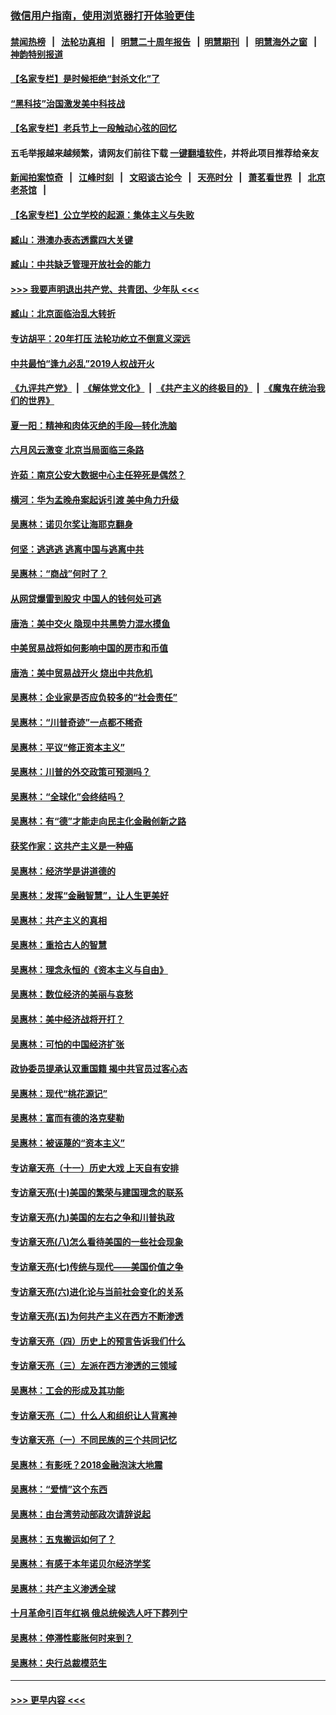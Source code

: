 ### [微信用户指南，使用浏览器打开体验更佳](https://github.com/gfw-breaker/banned-news1/blob/master/indexes/wechat-guide.md?t=0)
#### [禁闻热榜](热点新闻.md?t=0)  &nbsp;&nbsp;|&nbsp;&nbsp; [法轮功真相](https://github.com/gfw-breaker/truth/blob/master/README.md?t=0) &nbsp;&nbsp;|&nbsp;&nbsp; [明慧二十周年报告](https://github.com/gfw-breaker/mh-reports/blob/master/README.md?t=0) &nbsp;&nbsp;|&nbsp;&nbsp;[明慧期刊](https://github.com/gfw-breaker/mh-qikan) &nbsp;&nbsp;|&nbsp;&nbsp; [明慧海外之窗](https://github.com/gfw-breaker/mh-news/blob/master/README.md?t=0) &nbsp;&nbsp;|&nbsp;&nbsp; [神韵特别报道](https://github.com/gfw-breaker/mh-news/blob/master/shenyun.md?t=0)
#### [【名家专栏】是时候拒绝“封杀文化”了](../pages/nsc423/n11814093.md?t=02121511) 
#### [“黑科技”治国激发美中科技战](../pages/nsc423/n11638056.md?t=02121511) 
#### [【名家专栏】老兵节上一段触动心弦的回忆](../pages/nsc423/n11646016.md?t=02121511) 
#### 五毛举报越来越频繁，请网友们前往下载 [一键翻墙软件](https://github.com/gfw-breaker/ssr-accounts)，并将此项目推荐给亲友
#### [新闻拍案惊奇](https://github.com/gfw-breaker/banned-news1/blob/master/pages/link4.md) &nbsp;&nbsp;|&nbsp;&nbsp; [江峰时刻](https://github.com/gfw-breaker/banned-news1/blob/master/pages/link4.md) &nbsp;&nbsp;|&nbsp;&nbsp; [文昭谈古论今](https://github.com/gfw-breaker/banned-news1/blob/master/pages/link4.md) &nbsp;&nbsp;|&nbsp;&nbsp; [天亮时分](https://github.com/gfw-breaker/banned-news1/blob/master/pages/link4.md) &nbsp;&nbsp;|&nbsp;&nbsp; [萧茗看世界](https://github.com/gfw-breaker/banned-news1/blob/master/pages/link4.md) &nbsp;&nbsp;|&nbsp;&nbsp; [北京老茶馆](https://github.com/gfw-breaker/banned-news1/blob/master/pages/link4.md) &nbsp;&nbsp;|&nbsp;&nbsp; 
#### [【名家专栏】公立学校的起源：集体主义与失败](../pages/nsc423/n11601833.md?t=02121511) 
#### [臧山：港澳办表态透露四大关键](../pages/nsc423/n11421628.md?t=02121511) 
#### [臧山：中共缺乏管理开放社会的能力](../pages/nsc423/n11407457.md?t=02121511) 
#### [>>> 我要声明退出共产党、共青团、少年队 <<<](https://github.com/begood0513/goodnews/blob/master/quit/letter.md) 
#### [臧山：北京面临治乱大转折](../pages/nsc423/n11406895.md?t=02121511) 
#### [专访胡平：20年打压 法轮功屹立不倒意义深远](../pages/nsc423/n11398800.md?t=02121511) 
#### [中共最怕“逢九必乱”2019人权战开火](../pages/nsc423/n11385248.md?t=02121511) 
#### [《九评共产党》](https://github.com/begood0513/9ping.md/blob/master/README.md) &nbsp;|&nbsp; [《解体党文化》](../../../../jtdwh.md/blob/master/README.md)  &nbsp;|&nbsp; [《共产主义的终极目的》](../../../../gczydzjmd.md/blob/master/README.md) &nbsp;|&nbsp; [《魔鬼在统治我们的世界》](../../../../mgztzwmdsj.md/blob/master/README.md) 
#### [夏一阳：精神和肉体灭绝的手段—转化洗脑](../pages/nsc423/n11368250.md?t=02121511) 
#### [六月风云激变 北京当局面临三条路](../pages/nsc423/n11313668.md?t=02121511) 
#### [许茹：南京公安大数据中心主任猝死是偶然？](../pages/nsc423/n11064744.md?t=02121511) 
#### [横河：华为孟晚舟案起诉引渡 美中角力升级](../pages/nsc423/n11027230.md?t=02121511) 
#### [吴惠林：诺贝尔奖让海耶克翻身](../pages/nsc423/n10890049.md?t=02121511) 
#### [何坚：逃逃逃 逃离中国与逃离中共](../pages/nsc423/n10592891.md?t=02121511) 
#### [吴惠林：“商战”何时了？](../pages/nsc423/n10573558.md?t=02121511) 
#### [从网贷爆雷到股灾 中国人的钱何处可逃](../pages/nsc423/n10572800.md?t=02121511) 
#### [唐浩：美中交火 隐现中共黑势力混水摸鱼](../pages/nsc423/n10544040.md?t=02121511) 
#### [中美贸易战将如何影响中国的房市和币值](../pages/nsc423/n10543697.md?t=02121511) 
#### [唐浩：美中贸易战开火 烧出中共危机](../pages/nsc423/n10540126.md?t=02121511) 
#### [吴惠林：企业家是否应负较多的“社会责任”](../pages/nsc423/n10535022.md?t=02121511) 
#### [吴惠林：“川普奇迹”一点都不稀奇](../pages/nsc423/n10512808.md?t=02121511) 
#### [吴惠林：平议“修正资本主义”](../pages/nsc423/n10495724.md?t=02121511) 
#### [吴惠林：川普的外交政策可预测吗？](../pages/nsc423/n10462387.md?t=02121511) 
#### [吴惠林：“全球化”会终结吗？](../pages/nsc423/n10452838.md?t=02121511) 
#### [吴惠林：有“德”才能走向民主化金融创新之路](../pages/nsc423/n10432292.md?t=02121511) 
#### [获奖作家：这共产主义是一种癌](../pages/nsc423/n10431541.md?t=02121511) 
#### [吴惠林：经济学是讲道德的](../pages/nsc423/n10398014.md?t=02121511) 
#### [吴惠林：发挥“金融智慧”，让人生更美好](../pages/nsc423/n10375019.md?t=02121511) 
#### [吴惠林：共产主义的真相](../pages/nsc423/n10351394.md?t=02121511) 
#### [吴惠林：重拾古人的智慧](../pages/nsc423/n10337691.md?t=02121511) 
#### [吴惠林：理念永恒的《资本主义与自由》](../pages/nsc423/n10316274.md?t=02121511) 
#### [吴惠林：数位经济的美丽与哀愁](../pages/nsc423/n10292946.md?t=02121511) 
#### [吴惠林：美中经济战将开打？](../pages/nsc423/n10258825.md?t=02121511) 
#### [吴惠林：可怕的中国经济扩张](../pages/nsc423/n10219147.md?t=02121511) 
#### [政协委员提承认双重国籍 揭中共官员过客心态](../pages/nsc423/n10208809.md?t=02121511) 
#### [吴惠林：现代“桃花源记”](../pages/nsc423/n10185234.md?t=02121511) 
#### [吴惠林：富而有德的洛克斐勒](../pages/nsc423/n10142264.md?t=02121511) 
#### [吴惠林：被诬蔑的“资本主义”](../pages/nsc423/n10124816.md?t=02121511) 
#### [专访章天亮（十一）历史大戏 上天自有安排](../pages/nsc423/n10094905.md?t=02121511) 
#### [专访章天亮(十)美国的繁荣与建国理念的联系](../pages/nsc423/n10094899.md?t=02121511) 
#### [专访章天亮(九)美国的左右之争和川普执政](../pages/nsc423/n10094889.md?t=02121511) 
#### [专访章天亮(八)怎么看待美国的一些社会现象](../pages/nsc423/n10094857.md?t=02121511) 
#### [专访章天亮(七)传统与现代——美国价值之争](../pages/nsc423/n10093140.md?t=02121511) 
#### [专访章天亮(六)进化论与当前社会变化的关系](../pages/nsc423/n10092036.md?t=02121511) 
#### [专访章天亮(五)为何共产主义在西方不断渗透](../pages/nsc423/n10083620.md?t=02121511) 
#### [专访章天亮（四）历史上的预言告诉我们什么](../pages/nsc423/n10083606.md?t=02121511) 
#### [专访章天亮（三）左派在西方渗透的三领域](../pages/nsc423/n10081115.md?t=02121511) 
#### [吴惠林：工会的形成及其功能](../pages/nsc423/n10080633.md?t=02121511) 
#### [专访章天亮（二）什么人和组织让人背离神](../pages/nsc423/n10076637.md?t=02121511) 
#### [专访章天亮（一）不同民族的三个共同记忆](../pages/nsc423/n10074188.md?t=02121511) 
#### [吴惠林：有影呒？2018金融泡沫大地震](../pages/nsc423/n10040534.md?t=02121511) 
#### [吴惠林：“爱情”这个东西](../pages/nsc423/n10019423.md?t=02121511) 
#### [吴惠林：由台湾劳动部政次请辞说起](../pages/nsc423/n9979679.md?t=02121511) 
#### [吴惠林：五鬼搬运如何了？](../pages/nsc423/n9925338.md?t=02121511) 
#### [吴惠林：有感于本年诺贝尔经济学奖](../pages/nsc423/n9871883.md?t=02121511) 
#### [吴惠林：共产主义渗透全球](../pages/nsc423/n9812748.md?t=02121511) 
#### [十月革命引百年红祸 俄总统候选人吁下葬列宁](../pages/nsc423/n9810182.md?t=02121511) 
#### [吴惠林：停滞性膨胀何时来到？](../pages/nsc423/n9764136.md?t=02121511) 
#### [吴惠林：央行总裁模范生](../pages/nsc423/n9728134.md?t=02121511) 

----
#### [ >>> 更早内容 <<< ](../indexes/nsc423-earlier.md)
